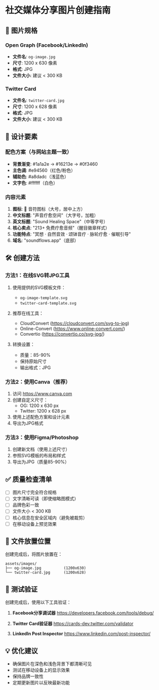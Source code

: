 # 社交媒体分享图片创建指南

## 📐 图片规格

### Open Graph (Facebook/LinkedIn)
- **文件名**: `og-image.jpg`
- **尺寸**: 1200 x 630 像素
- **格式**: JPG
- **文件大小**: 建议 < 300 KB

### Twitter Card
- **文件名**: `twitter-card.jpg`
- **尺寸**: 1200 x 628 像素
- **格式**: JPG
- **文件大小**: 建议 < 300 KB

## 🎨 设计要素

### 配色方案（与网站主题一致）
- **背景渐变**: #1a1a2e → #16213e → #0f3460
- **主色调**: #e94560（红色/粉色）
- **辅助色**: #a8dadc（浅蓝色）
- **文字色**: #ffffff（白色）

### 内容元素
1. **图标**: 🎵 音符图标（大号，居中上方）
2. **中文标题**: "声音疗愈空间"（大字号，加粗）
3. **英文标题**: "Sound Healing Space"（中等字号）
4. **核心卖点**: "213+ 免费疗愈音频"（醒目徽章样式）
5. **功能特点**: "冥想 · 自然音效 · 颂钵音疗 · 脉轮疗愈 · 催眠引导"
6. **域名**: "soundflows.app"（底部）

## 🛠️ 创建方法

### 方法1：在线SVG转JPG工具
1. 使用提供的SVG模板文件：
   - `og-image-template.svg`
   - `twitter-card-template.svg`

2. 推荐在线工具：
   - CloudConvert (https://cloudconvert.com/svg-to-jpg)
   - Online-Convert (https://www.online-convert.com/)
   - Convertio (https://convertio.co/svg-jpg/)

3. 转换设置：
   - 质量：85-90%
   - 保持原始尺寸
   - 输出格式：JPG

### 方法2：使用Canva（推荐）
1. 访问 https://www.canva.com
2. 创建自定义尺寸：
   - OG: 1200 x 630 px
   - Twitter: 1200 x 628 px
3. 使用上述配色方案和设计元素
4. 导出为JPG格式

### 方法3：使用Figma/Photoshop
1. 创建新文档（使用上述尺寸）
2. 参照SVG模板的布局和样式
3. 导出为JPG（质量85-90%）

## ✅ 质量检查清单

- [ ] 图片尺寸完全符合规格
- [ ] 文字清晰可读（即使缩略图模式）
- [ ] 品牌色彩一致
- [ ] 文件大小 < 300 KB
- [ ] 核心信息在安全区域内（避免被裁剪）
- [ ] 在移动设备上预览效果

## 📍 文件放置位置

创建完成后，将图片放置在：
```
assets/images/
├── og-image.jpg          (1200x630)
└── twitter-card.jpg      (1200x628)
```

## 🧪 测试验证

创建完成后，使用以下工具验证：

1. **Facebook分享调试器**
   https://developers.facebook.com/tools/debug/

2. **Twitter Card验证器**
   https://cards-dev.twitter.com/validator

3. **LinkedIn Post Inspector**
   https://www.linkedin.com/post-inspector/

## 💡 优化建议

- 确保图片在深色和浅色背景下都清晰可见
- 测试在移动设备上的显示效果
- 保持品牌一致性
- 定期更新图片以反映最新功能
